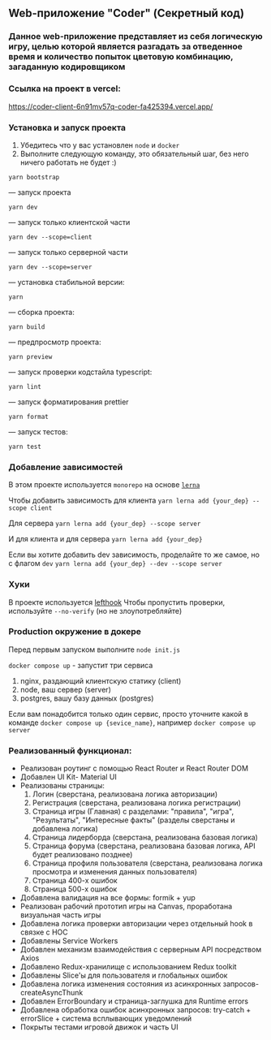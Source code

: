 ## Web-приложение "Coder" (Секретный код)
### Данное web-приложение представляет из себя логическую игру, целью которой является разгадать за отведенное время и количество попыток цветовую комбинацию, загаданную кодировщиком

### Ссылка на проект в vercel:
https://coder-client-6n91mv57q-coder-fa425394.vercel.app/

### Установка и запуск проекта
1. Убедитесь что у вас установлен `node` и `docker`
2. Выполните следующую команду, это обязательный шаг, без него ничего работать не будет :)
```
yarn bootstrap
```


— запуск проекта 
```
yarn dev
```

— запуск только клиентской части
```
yarn dev --scope=client
```

— запуск только серверной части
```
yarn dev --scope=server
```

— установка стабильной версии:
```
yarn
```

— сборка проекта:
```
yarn build
```

— предпросмотр проекта:
```
yarn preview
```

— запуск проверки кодстайла typescript:
```
yarn lint
```

— запуск форматирования prettier
```
yarn format
```

— запуск тестов:
```
yarn test
```


### Добавление зависимостей
В этом проекте используется `monorepo` на основе [`lerna`](https://github.com/lerna/lerna)

Чтобы добавить зависимость для клиента 
```yarn lerna add {your_dep} --scope client```

Для сервера
```yarn lerna add {your_dep} --scope server```

И для клиента и для сервера
```yarn lerna add {your_dep}```


Если вы хотите добавить dev зависимость, проделайте то же самое, но с флагом `dev`
```yarn lerna add {your_dep} --dev --scope server```


### Хуки
В проекте используется [lefthook](https://github.com/evilmartians/lefthook)
Чтобы пропустить проверки, используйте `--no-verify` (но не злоупотребляйте)

### Production окружение в докере
Перед первым запуском выполните `node init.js`

`docker compose up` - запустит три сервиса
1. nginx, раздающий клиентскую статику (client)
2. node, ваш сервер (server)
3. postgres, вашу базу данных (postgres)

Если вам понадобится только один сервис, просто уточните какой в команде
`docker compose up {sevice_name}`, например `docker compose up server`

### Реализованный функционал:
- Реализован роутинг с помощью React Router и React Router DOM
- Добавлен UI Kit- Material UI
- Реализованы страницы: 
    1) Логин (сверстана, реализована логика авторизации)
    2) Регистрация (сверстана, реализована логика регистрации)
    3) Страница игры (Главная) с разделами: "правила", "игра", "Результаты", "Интересные факты" (разделы сверстаны и добавлена логика)
    4) Страница лидерборда (сверстана, реализована базовая логика)
    4) Страница форума (сверстана, реализована базовая логика, API будет реализовано позднее)
    5) Страница профиля пользователя (сверстана, реализована логика просмотра и изменения данных пользователя)
    6) Страница 400-х ошибок
    7) Страница 500-х ошибок
- Добавлена валидация на все формы: formik + yup
- Реализован рабочий прототип игры на Canvas, проработана визуальная часть игры
- Добавлена логика проверки авторизации через отдельный hook в связке с HOC
- Добавлены Service Workers
- Добавлен механизм взаимодействия с серверным API посредством Axios 
- Добавлено Redux-хранилище с использованием Redux toolkit 
- Добавлены Slice'ы для пользователя и глобальных ошибок
- Добавлена логика изменения состояния из асинхронных запросов- createAsyncThunk
- Добавлен ErrorBoundary и страница-заглушка для Runtime errors
- Добавлена обработка ошибок асинхронных запросов: try-catch + errorSlice + система всплывающих уведомлений
- Покрыты тестами игровой движок и часть UI
